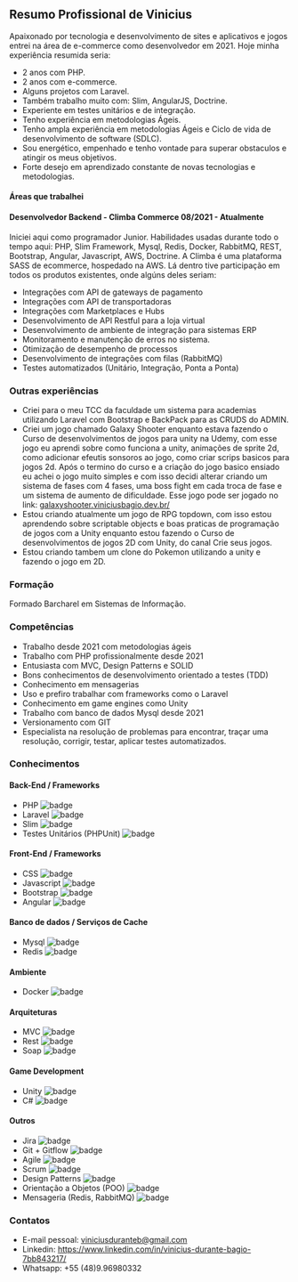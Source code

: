 ## Resumo Profissional de Vinicius
Apaixonado por tecnologia e desenvolvimento de sites e aplicativos e jogos entrei na área de e-commerce como desenvolvedor em 2021. Hoje minha experiência resumida seria:
* 2 anos com PHP.
* 2 anos com e-commerce.
* Alguns projetos com Laravel.
* Também trabalho muito com: Slim, AngularJS, Doctrine. 
* Experiente em testes unitários e de integração.
* Tenho experiência em metodologias Ágeis.
* Tenho ampla experiência em metodologias Ágeis e Ciclo de vida de desenvolvimento de software (SDLC).
* Sou energético, empenhado e tenho vontade para superar obstaculos e atingir os meus objetivos.
* Forte desejo em aprendizado constante de novas tecnologias e metodologias.

#### Áreas que trabalhei

#### Desenvolvedor Backend - Climba Commerce 08/2021 - Atualmente
Iniciei aqui como programador Junior. Habilidades usadas durante todo o tempo aqui: PHP, Slim Framework, Mysql, Redis, Docker, RabbitMQ, REST, Bootstrap, Angular, Javascript, AWS, Doctrine. A Climba é uma plataforma SASS de ecommerce, hospedado na AWS. Lá dentro tive participação em todos os produtos existentes, onde algúns deles seriam:
* Integrações com API de gateways de pagamento
* Integrações com API de transportadoras
* Integrações com Marketplaces e Hubs
* Desenvolvimento de API Restful para a loja virtual
* Desenvolvimento de ambiente de integração para sistemas ERP
* Monitoramento e manutenção de erros no sistema.
* Otimização de desempenho de processos
* Desenvolvimento de integrações com filas (RabbitMQ)
* Testes automatizados (Unitário, Integração, Ponta a Ponta)

### Outras experiências 
* Criei para o meu TCC da faculdade um sistema para academias utilizando Laravel com Bootstrap e BackPack para as CRUDS do ADMIN.
* Criei um jogo chamado Galaxy Shooter enquanto estava fazendo o Curso de desenvolvimentos de jogos para unity na Udemy, com esse jogo eu aprendi sobre como funciona a unity, animações de sprite 2d, como adicionar efeutis sonsoros ao jogo, como criar scrips basicos para jogos 2d. Após o termino do curso e a criação do jogo basico ensiado eu achei o jogo muito simples e com isso decidi alterar criando um sistema de fases com 4 fases, uma boss fight em cada troca de fase e um sistema de aumento de dificuldade. Esse jogo pode ser jogado no link: [galaxyshooter.viniciusbagio.dev.br/](galaxyshooter.viniciusbagio.dev.br/)
* Estou criando atualmente um jogo de RPG topdown, com isso estou aprendendo sobre scriptable objects e boas praticas de programação de jogos com a Unity enquanto estou fazendo o Curso de desenvolvimentos de jogos 2D com Unity, do canal Crie seus jogos.
* Estou criando tambem um clone do Pokemon utilizando a unity e fazendo o jogo em 2D. 

### Formação
Formado Barcharel em Sistemas de Informação. 

### Competências
* Trabalho desde 2021 com metodologias ágeis
* Trabalho com PHP profissionalmente desde 2021
* Entusiasta com MVC, Design Patterns e SOLID
* Bons conhecimentos de desenvolvimento orientado a testes (TDD)
* Conhecimento em  mensagerias
* Uso e prefiro trabalhar com frameworks como o Laravel
* Conhecimento em game engines como Unity
* Trabalho com banco de dados Mysql desde 2021
* Versionamento com GIT
* Especialista na resolução de problemas para encontrar, traçar uma resolução, corrigir, testar, aplicar testes automatizados.

### Conhecimentos
#### Back-End / Frameworks
* PHP ![badge](https://img.shields.io/badge/Intermediario-desde_2021-blue)
* Laravel ![badge](https://img.shields.io/badge/Basico-desde_2021-yellow)
* Slim ![badge](https://img.shields.io/badge/Basico-desde_2021-yellow)
* Testes Unitários (PHPUnit) ![badge](https://img.shields.io/badge/Intermediario-desde_2021-blue)
  
#### Front-End / Frameworks
* CSS ![badge](https://img.shields.io/badge/Básico-desde_2021-yellow)
* Javascript ![badge](https://img.shields.io/badge/Intermediario-desde_2021-blue)
* Bootstrap ![badge](https://img.shields.io/badge/Intermediario-desde_2021-blue)
* Angular ![badge](https://img.shields.io/badge/Intermediario-desde_2021-blue)

#### Banco de dados / Serviços de Cache
* Mysql ![badge](https://img.shields.io/badge/Intermediario-desde_2021-blue)
* Redis ![badge](https://img.shields.io/badge/Intermediario-desde_2021-blue)

#### Ambiente
* Docker ![badge](https://img.shields.io/badge/Básico-desde_2021-yellow)

#### Arquiteturas
* MVC ![badge](https://img.shields.io/badge/Intermediario-desde_2021-blue)
* Rest ![badge](https://img.shields.io/badge/Intermediario-desde_2021-blue)
* Soap ![badge](https://img.shields.io/badge/Intermediario-desde_2021-blue)

 #### Game Development
* Unity ![badge](https://img.shields.io/badge/Intermediario-desde_2021-blue)
* C# ![badge](https://img.shields.io/badge/Intermediario-desde_2021-blue)
  
#### Outros
* Jira ![badge](https://img.shields.io/badge/Intermediario-desde_2021-blue)
* Git + Gitflow ![badge](https://img.shields.io/badge/Avançado-desde_2021-blue)
* Agile ![badge](https://img.shields.io/badge/Básico-desde_2021-yellow)
* Scrum ![badge](https://img.shields.io/badge/Básico-desde_2021-yellow)
* Design Patterns ![badge](https://img.shields.io/badge/Intermediario-desde_2021-blue)
* Orientação a Objetos (POO) ![badge](https://img.shields.io/badge/Intermediario-desde_2021-blue)
* Mensageria (Redis, RabbitMQ) ![badge](https://img.shields.io/badge/Intermediario-desde_2021-blue)


### Contatos
* E-mail pessoal: viniciusduranteb@gmail.com
* Linkedin: https://www.linkedin.com/in/vinicius-durante-bagio-7bb843217/
* Whatsapp: +55 (48)9.96980332

